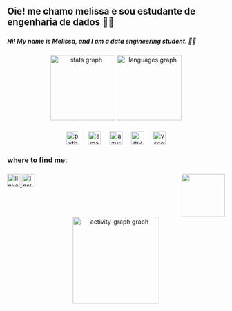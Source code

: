 <h2 align="left">Oie! me chamo melissa e sou estudante de engenharia de dados 👩‍🎓</h2>

###

<h5 align="left">Hi! My name is Melissa, and I am a data engineering student. 👩‍🎓</h5>

###

<div align="center">
  <img src="https://github-readme-stats.vercel.app/api?username=meldopra&hide_title=false&hide_rank=false&show_icons=true&include_all_commits=true&count_private=true&disable_animations=false&theme=cobalt2&locale=en&hide_border=false" height="150" alt="stats graph"  />
  <img src="https://github-readme-stats.vercel.app/api/top-langs?username=meldopra&locale=en&hide_title=false&layout=compact&card_width=320&langs_count=5&theme=cobalt2&hide_border=false" height="150" alt="languages graph"  />
</div>

###

<div align="center">
  <img src="https://cdn.jsdelivr.net/gh/devicons/devicon/icons/python/python-original.svg" height="30" alt="python logo"  />
  <img width="12" />
  <img src="https://skillicons.dev/icons?i=aws" height="30" alt="amazonwebservices logo"  />
  <img width="12" />
  <img src="https://cdn.jsdelivr.net/gh/devicons/devicon/icons/azure/azure-original.svg" height="30" alt="azure logo"  />
  <img width="12" />
  <img src="https://cdn.jsdelivr.net/gh/devicons/devicon/icons/mysql/mysql-original.svg" height="30" alt="mysql logo"  />
  <img width="12" />
  <img src="https://cdn.jsdelivr.net/gh/devicons/devicon/icons/vscode/vscode-original.svg" height="30" alt="vscode logo"  />
</div>

###

<h3 align="left">where to find me:</h3>

###

<img align="right" height="100" src="https://miro.medium.com/v2/resize:fit:640/format:webp/1*OAXivevUVDA6ddtq-7jwVw.gif"  />

###

<div align="left">
  <a href="https://www.linkedin.com/in/melissa-prazeres-1a9296192/" target="_blank">
    <img src="https://img.shields.io/static/v1?message=LinkedIn&logo=linkedin&label=&color=0077B5&logoColor=white&labelColor=&style=plastic" height="30" alt="linkedin logo"  />
  </a>
  <a href="https://www.instagram.com/meldopra?igsh=dHU3bHY1aHZmZXoz" target="_blank">
    <img src="https://img.shields.io/static/v1?message=Instagram&logo=instagram&label=&color=E4405F&logoColor=white&labelColor=&style=plastic" height="30" alt="instagram logo"  />
  </a>
</div>

###

<br clear="both">

<div align="center">
  <img src="https://github-readme-activity-graph.vercel.app/graph?username=meldopra&radius=16&theme=cobalt&area=true&order=5" height="200" alt="activity-graph graph"  />
</div>

###


